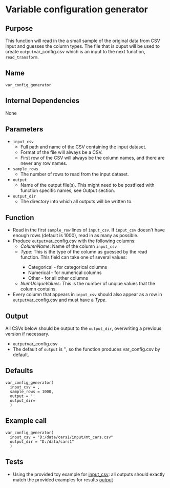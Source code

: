 # Variable configuration generator

## Purpose
This function will read in the a small sample of the original data from CSV input and guesses the column types.
The file that is ouput will be used to create `output`var_config.csv which is an input to the next function, `read_transform`.

## Name
`var_config_generator`

## Internal Dependencies
None

## Parameters
* `input_csv`
  * Full path and name of the CSV containing the input dataset.
  * Format of the file will always be a CSV.  
  * First row of the CSV will always be the column names, and there are never any row names.
* `sample_rows`
  * The number of rows to read from the input dataset.
* `output`
  * Name of the output file(s). This might need to be postfixed with function specific names, see Output section.
* `output_dir`
  * The directory into which all outputs will be written to.

## Function
* Read in the first `sample_row` lines of `input_csv`. If `input_csv` doesn't have enough rows (default is 1000), read in as many as possible.
* Produce `output`var_config.csv with the following columns:
  * _ColumnName_: Name of the column `input_csv`
  * _Type_: This is the type of the column as guessed by the read function. <options of read>This field can take one of several values:
    * Categorical - for categorical columns
    * Numerical - for numerical columns
    * Other - for all other columns
  * _NumUniqueValues_: This is the number of unqiue values that the column contains.
* Every column that appears in `input_csv` should also appear as a row in `output`var_config.csv and must have a _Type_.

## Output
All CSVs below should be output to the `output_dir`, overwriting a previous version if necessary.
* `output`var_config.csv
* The default of `output` is '', so the function produces var_config.csv by default.

## Defaults
```
var_config_generator(
  input_csv = ,
  sample_rows = 1000,
  output = ''
  output_dir=
  )  
```

## Example call
```
var_config_generator(
  input_csv = "D:/data/cars1/input/mt_cars.csv"
  output_dir = "D:/data/cars1"
  )  
```
## Tests
* Using the provided toy example for [input_csv](./example_data/mtcars.csv): all outputs should exactly match the provided examples for results [output](./example_output_csvs/var_config_generated.csv)
